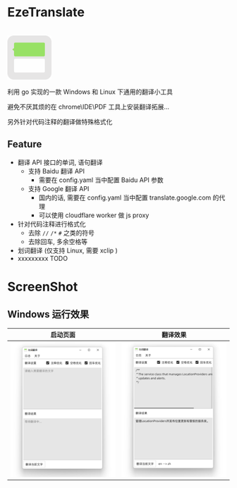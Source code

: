 # EzeTranslate

<br>

<img src="./res-static/icon/icon.png" style="width:100px;" />

<br>

利用 go 实现的一款 Windows 和 Linux 下通用的翻译小工具

避免不厌其烦的在 chrome\IDE\PDF 工具上安装翻译拓展...

另外针对代码注释的翻译做特殊格式化

## Feature
- 翻译 API 接口的单词, 语句翻译
  - 支持 Baidu 翻译 API
    - 需要在 config.yaml 当中配置 Baidu API 参数
  - 支持 Google 翻译 API
    - 国内的话, 需要在 config.yaml 当中配置 translate.google.com 的代理
    - 可以使用 cloudflare worker 做 js proxy 
- 针对代码注释进行格式化
  - 去除 `//` `/*` `#` 之类的符号
  - 去除回车, 多余空格等
- 划词翻译 (仅支持 Linux, 需要 xclip )
- xxxxxxxxx TODO


# ScreenShot

## Windows 运行效果

|   启动页面   |   翻译效果   |
| ---- | ---- |
|  ![windows](./res-static/screenshot/windows.png)    |   ![windows-2](./res-static/screenshot/windows-2.png)   |


